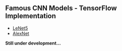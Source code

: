 ## Famous CNN Models - TensorFlow Implementation

- [LeNet5](lenet5/model.py)
- [AlexNet](alexnet/model.py)

__Still under development...__
